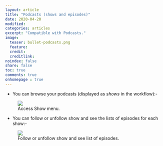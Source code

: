 ```yaml
---
layout: article
title: "Podcasts (shows and episodes)"
date: 2020-04-20
modified:
categories: articles
excerpt: "Compatible with Podcasts."
image:
  teaser: bullet-podcasts.png
  feature:
  credit:
  creditlink:
noindex: false
share: false
toc: true
comments: true
onhomepage : true
---
```



* You can browse your podcasts (displayed as *shows* in the workflow):-

<figure>
  <img src="{{ site.url }}/images/podcasts1.jpg">
  <figcaption>Access Show menu.</figcaption>
</figure>

* You can follow or unfollow show and see the lists of episodes for each show:-

<figure>
  <img src="{{ site.url }}/images/podcasts2.jpg">
  <figcaption>Follow or unfollow show and see list of episodes.</figcaption>
</figure>

